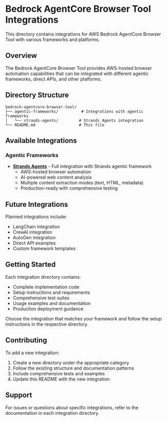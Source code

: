 # Bedrock AgentCore Browser Tool Integrations

This directory contains integrations for AWS Bedrock AgentCore Browser Tool with various frameworks and platforms.

## Overview

The Bedrock AgentCore Browser Tool provides AWS-hosted browser automation capabilities that can be integrated with different agentic frameworks, direct APIs, and other platforms.

## Directory Structure

```
bedrock-agentcore-browser-tool/
├── agentic-frameworks/          # Integrations with agentic frameworks
│   └── strands-agents/         # Strands Agents integration
└── README.md                   # This file
```

## Available Integrations

### Agentic Frameworks

- **[Strands Agents](./agentic-frameworks/strands-agents/)** - Full integration with Strands agentic framework
  - AWS-hosted browser automation
  - AI-powered web content analysis
  - Multiple content extraction modes (text, HTML, metadata)
  - Production-ready with comprehensive testing

## Future Integrations

Planned integrations include:
- LangChain integration
- CrewAI integration  
- AutoGen integration
- Direct API examples
- Custom framework templates

## Getting Started

Each integration directory contains:
- Complete implementation code
- Setup instructions and requirements
- Comprehensive test suites
- Usage examples and documentation
- Production deployment guidance

Choose the integration that matches your framework and follow the setup instructions in the respective directory.

## Contributing

To add a new integration:
1. Create a new directory under the appropriate category
2. Follow the existing structure and documentation patterns
3. Include comprehensive tests and examples
4. Update this README with the new integration

## Support

For issues or questions about specific integrations, refer to the documentation in each integration directory.